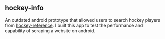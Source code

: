 ## hockey-info

An outdated android prototype that allowed users to search hockey players from [hockey-reference](https://www.hockey-reference.com). I built this app to test the performance and capability of scraping a website on android.
